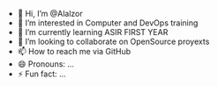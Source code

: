 - 👋 Hi, I’m @Alalzor
- 👀 I’m interested in Computer and DevOps training
- 🌱 I’m currently learning ASIR FIRST YEAR
- 💞️ I’m looking to collaborate on OpenSource proyexts
- 📫 How to reach me via GitHub
- 😄 Pronouns: ...
- ⚡ Fun fact: ...

<!---
Alalzor/Alalzor is a ✨ special ✨ repository because its `README.md` (this file) appears on your GitHub profile.
You can click the Preview link to take a look at your changes.
--->
